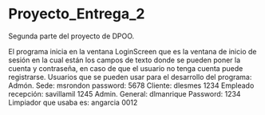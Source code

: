 # Proyecto_Entrega_2
Segunda parte del proyecto de DPOO. 

El programa inicia en la ventana LoginScreen que es la ventana de inicio de sesión en la cual están los campos de texto donde se pueden poner la cuenta y contraseña, en caso de que el usuario no tenga cuenta puede registrarse.
Usuarios que se pueden usar para el desarrollo del programa:
Admón. Sede: msrondon password: 5678
Cliente: dlesmes 1234
Empleado recepción: savillamil 1245
Admin. General: dlmanrique Password: 1234
Limpiador que usaba es: angarcia 0012

